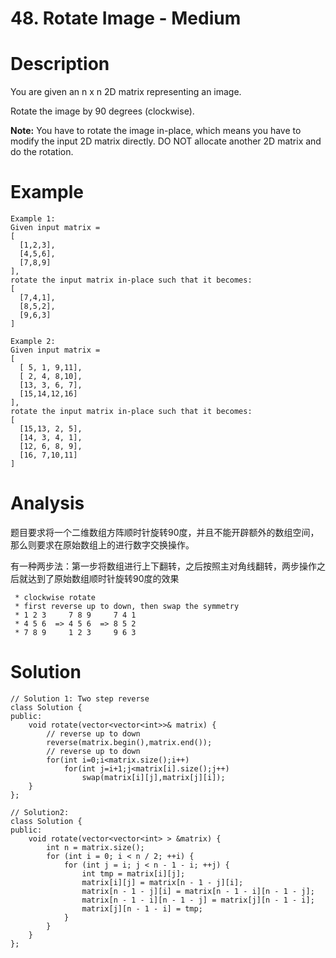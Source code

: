 # 48. Rotate Image - Medium

# Description
You are given an n x n 2D matrix representing an image.

Rotate the image by 90 degrees (clockwise).

**Note:** You have to rotate the image in-place, which means you have to modify the input 2D matrix directly. DO NOT allocate another 2D matrix and do the rotation.

# Example
```
Example 1:
Given input matrix =
[
  [1,2,3],
  [4,5,6],
  [7,8,9]
],
rotate the input matrix in-place such that it becomes:
[
  [7,4,1],
  [8,5,2],
  [9,6,3]
]

Example 2:
Given input matrix =
[
  [ 5, 1, 9,11],
  [ 2, 4, 8,10],
  [13, 3, 6, 7],
  [15,14,12,16]
],
rotate the input matrix in-place such that it becomes:
[
  [15,13, 2, 5],
  [14, 3, 4, 1],
  [12, 6, 8, 9],
  [16, 7,10,11]
]
```

# Analysis
题目要求将一个二维数组方阵顺时针旋转90度，并且不能开辟额外的数组空间，那么则要求在原始数组上的进行数字交换操作。

有一种两步法：第一步将数组进行上下翻转，之后按照主对角线翻转，两步操作之后就达到了原始数组顺时针旋转90度的效果
```
 * clockwise rotate
 * first reverse up to down, then swap the symmetry
 * 1 2 3     7 8 9     7 4 1
 * 4 5 6  => 4 5 6  => 8 5 2
 * 7 8 9     1 2 3     9 6 3
```

# Solution
```
// Solution 1: Two step reverse
class Solution {
public:
    void rotate(vector<vector<int>>& matrix) {
        // reverse up to down
        reverse(matrix.begin(),matrix.end());
        // reverse up to down
        for(int i=0;i<matrix.size();i++)
            for(int j=i+1;j<matrix[i].size();j++)
                swap(matrix[i][j],matrix[j][i]);
    }
};

// Solution2:
class Solution {
public:
    void rotate(vector<vector<int> > &matrix) {
        int n = matrix.size();
        for (int i = 0; i < n / 2; ++i) {
            for (int j = i; j < n - 1 - i; ++j) {
                int tmp = matrix[i][j];
                matrix[i][j] = matrix[n - 1 - j][i];
                matrix[n - 1 - j][i] = matrix[n - 1 - i][n - 1 - j];
                matrix[n - 1 - i][n - 1 - j] = matrix[j][n - 1 - i];
                matrix[j][n - 1 - i] = tmp;
            }
        }
    }
};
```

